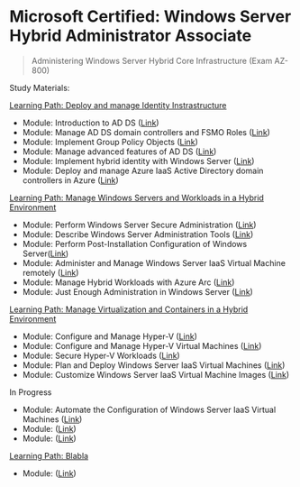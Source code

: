# Microsoft Certified: Windows Server Hybrid Administrator Associate

> Administering Windows Server Hybrid Core Infrastructure
(Exam AZ-800)

Study Materials:

[Learning Path: Deploy and manage Identity Instrastructure](https://learn.microsoft.com/en-us/training/paths/deploy-manage-identity-infrastructure/)

- Module: Introduction to AD DS ([Link](https://learn.microsoft.com/en-us/training/modules/introduction-to-ad-ds/))
- Module: Manage AD DS domain controllers and FSMO Roles ([Link](https://learn.microsoft.com/en-us/training/modules/manage-active-directory-domain-services-flexible-single-master-operation-roles/))
- Module: Implement Group Policy Objects ([Link](https://learn.microsoft.com/en-us/training/modules/implement-group-policy-objects/))
- Module: Manage advanced features of AD DS ([Link](https://learn.microsoft.com/en-us/training/modules/manage-advanced-features-of-ad-ds/))
- Module: Implement hybrid identity with Windows Server ([Link](https://learn.microsoft.com/en-us/training/modules/implement-hybrid-identity-windows-server/))
- Module: Deploy and manage Azure IaaS Active Directory domain controllers in Azure ([Link](https://learn.microsoft.com/en-us/training/modules/deploy-manage-azure-iaas-active-directory-domain-controllers-azure/))

[Learning Path: Manage Windows Servers and Workloads in a Hybrid Environment](https://learn.microsoft.com/en-us/training/paths/manage-windows-servers-workloads-hybrid-environment/)

- Module: Perform Windows Server Secure Administration ([Link](https://learn.microsoft.com/en-us/training/modules/perform-windows-server-secure-administration/))
- Module: Describe Windows Server Administration Tools ([Link](https://learn.microsoft.com/en-us/training/modules/describe-windows-server-administration-tools/))
- Module: Perform Post-Installation Configuration of Windows Server([Link](https://learn.microsoft.com/en-us/training/modules/perform-post-installation-configuration-of-windows-server/))
- Module: Administer and Manage Windows Server IaaS Virtual Machine remotely ([Link](https://learn.microsoft.com/en-us/training/modules/administer-manage-windows-server-iaas-virtual-machine-remotely/))
- Module: Manage Hybrid Workloads with Azure Arc ([Link](https://learn.microsoft.com/en-us/training/modules/manage-hybrid-workloads-azure-arc/))
- Module: Just Enough Administration in Windows Server ([Link](https://learn.microsoft.com/en-us/training/modules/just-enough-administration-windows-server/))

[Learning Path: Manage Virtualization and Containers in a Hybrid Environment](https://learn.microsoft.com/en-us/training/paths/manage-virtualization-containers-hybrid-environment/)

- Module: Configure and Manage Hyper-V ([Link](https://learn.microsoft.com/en-us/training/modules/configure-manage-hyper-v/))
- Module: Configure and Manage Hyper-V Virtual Machines ([Link](https://learn.microsoft.com/en-us/training/modules/configure-manage-hyper-v-virtual-machines/))
- Module: Secure Hyper-V Workloads ([Link](https://learn.microsoft.com/en-us/training/modules/secure-hyper-v-workloads/))
- Module: Plan and Deploy Windows Server IaaS Virtual Machines ([Link](https://learn.microsoft.com/en-us/training/modules/plan-deploy-windows-server-iaas-virtual-machines/))
- Module: Customize Windows Server IaaS Virtual Machine Images ([Link](https://learn.microsoft.com/en-us/training/modules/customize-windows-server-iaas-virtual-machine-images/))

In Progress

- Module: Automate the Configuration of Windows Server IaaS Virtual Machines ([Link](https://learn.microsoft.com/en-us/training/modules/automate-configuration-of-windows-server-iaas-virtual-machines/))
- Module: ([Link]())
- Module: ([Link]())


[Learning Path: Blabla]()
- Module: ([Link]())
